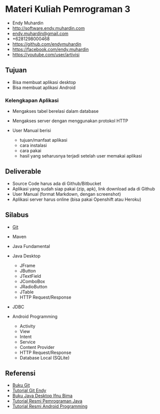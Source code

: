 # Materi Kuliah Pemrograman 3 #

* Endy Muhardin
* http://software.endy.muhardin.com
* endy.muhardin@gmail.com
* +6281298000468
* https://github.com/endymuhardin
* https://facebook.com/endy.muhardin
* https://youtube.com/user/artivisi

## Tujuan ##

* Bisa membuat aplikasi desktop
* Bisa membuat aplikasi Android

### Kelengkapan Aplikasi ###

* Mengakses tabel berelasi dalam database
* Mengakses server dengan menggunakan protokol HTTP
* User Manual berisi

    * tujuan/manfaat aplikasi
    * cara instalasi
    * cara pakai
    * hasil yang seharusnya terjadi setelah user memakai aplikasi

## Deliverable ##

* Source Code harus ada di Github/Bitbucket
* Aplikasi yang sudah siap pakai (zip, apk), link download ada di Github
* User Manual (format Markdown, dengan screenshot)
* Aplikasi server harus online (bisa pakai Openshift atau Heroku)

## Silabus ##

* [Git](http://git-scm.org/)
* Maven
* Java Fundamental
* Java Desktop

    * JFrame
    * JButton
    * JTextField
    * JComboBox
    * JRadioButton
    * JTable
    * HTTP Request/Response

* JDBC
* Android Programming

    * Activity
    * View
    * Intent
    * Service
    * Content Provider
    * HTTP Request/Response
    * Database Local (SQLite)

## Referensi ##

* [Buku Git](http://git-scm.com/book)
* [Tutorial Git Endy](https://github.com/endymuhardin/training-brainmatics-2015-1/blob/master/version-control.md)
* [Buku Java Desktop Ifnu Bima](http://project-template.googlecode.com/files/Java%20Desktop%20-%20Ifnu%20Bima.pdf)
* [Tutorial Resmi Pemrograman Java](http://docs.oracle.com/javase/tutorial/)
* [Tutorial Resmi Android Programming](http://developer.android.com/guide/index.html)